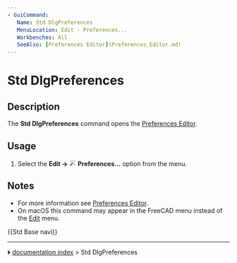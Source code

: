 ```yaml
---
- GuiCommand:
   Name: Std DlgPreferences
   MenuLocation: Edit - Preferences...
   Workbenches: All
   SeeAlso: [Preferences Editor](Preferences_Editor.md)
---
```


# Std DlgPreferences

## Description

The **Std DlgPreferences** command opens the [Preferences Editor](Preferences_Editor.md).

## Usage

1.  Select the **Edit → <img src="images/Std_DlgPreferences.svg" width=16px> Preferences...** option from the menu.

## Notes

-   For more information see [Preferences Editor](Preferences_Editor.md).
-   On macOS this command may appear in the FreeCAD menu instead of the [Edit](Std_Edit_Menu.md) menu.




 {{Std Base navi}}



---
⏵ [documentation index](../README.md) > Std DlgPreferences
